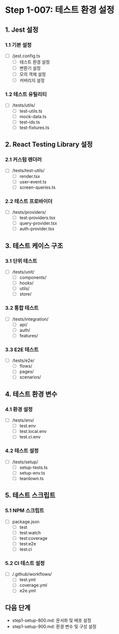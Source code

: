# Step 1-007: 테스트 환경 설정

## 1. Jest 설정
### 1.1 기본 설정
- [ ] /jest.config.ts
  - [ ] 테스트 환경 설정
  - [ ] 변환기 설정
  - [ ] 모의 객체 설정
  - [ ] 커버리지 설정

### 1.2 테스트 유틸리티
- [ ] /tests/utils/
  - [ ] test-utils.ts
  - [ ] mock-data.ts
  - [ ] test-ids.ts
  - [ ] test-fixtures.ts

## 2. React Testing Library 설정
### 2.1 커스텀 렌더러
- [ ] /tests/test-utils/
  - [ ] render.tsx
  - [ ] user-event.ts
  - [ ] screen-queries.ts

### 2.2 테스트 프로바이더
- [ ] /tests/providers/
  - [ ] test-providers.tsx
  - [ ] query-provider.tsx
  - [ ] auth-provider.tsx

## 3. 테스트 케이스 구조
### 3.1 단위 테스트
- [ ] /tests/unit/
  - [ ] components/
  - [ ] hooks/
  - [ ] utils/
  - [ ] store/

### 3.2 통합 테스트
- [ ] /tests/integration/
  - [ ] api/
  - [ ] auth/
  - [ ] features/

### 3.3 E2E 테스트
- [ ] /tests/e2e/
  - [ ] flows/
  - [ ] pages/
  - [ ] scenarios/

## 4. 테스트 환경 변수
### 4.1 환경 설정
- [ ] /tests/env/
  - [ ] test.env
  - [ ] test.local.env
  - [ ] test.ci.env

### 4.2 테스트 설정
- [ ] /tests/setup/
  - [ ] setup-tests.ts
  - [ ] setup-env.ts
  - [ ] teardown.ts

## 5. 테스트 스크립트
### 5.1 NPM 스크립트
- [ ] package.json
  - [ ] test
  - [ ] test:watch
  - [ ] test:coverage
  - [ ] test:e2e
  - [ ] test:ci

### 5.2 CI 테스트 설정
- [ ] /.github/workflows/
  - [ ] test.yml
  - [ ] coverage.yml
  - [ ] e2e.yml

## 다음 단계
- step1-setup-800.md: 문서화 및 배포 설정
- step1-setup-900.md: 환경 변수 및 구성 설정 